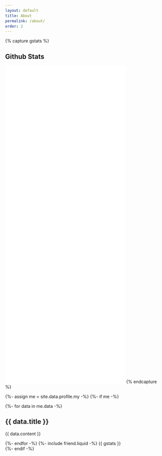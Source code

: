 ```yaml
---
layout: default
title: About
permalink: /about/
order: 2
---
```



{% capture gstats %}
<h2 class="content-title">Github Stats</h2>
<img class="img-fluid w-full" src="https://raw.githubusercontent.com/Zxce3/Zxce3/main/github-metrics.svg" alt="Metrics">
{% endcapture %}


{%- assign me = site.data.profile.my -%}
{%- if me -%}
<div class="content card border-0 m-0">
    {%- for data in me.data -%}
    <h2 class="content-title">{{ data.title }}</h2>
    <p>{{ data.content }}</p>
    {%- endfor -%}
    {%- include friend.liquid -%}
    {{ gstats }}
</div>
{%- endif -%}
